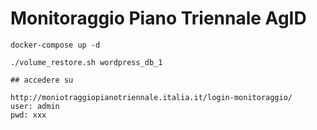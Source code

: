 # Monitoraggio Piano Triennale AgID

```
docker-compose up -d

./volume_restore.sh wordpress_db_1

## accedere su

http://moniotraggiopianotriennale.italia.it/login-monitoraggio/
user: admin
pwd: xxx
```
